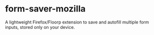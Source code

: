 # form-saver-mozilla
A lightweight Firefox/Floorp extension to save and autofill multiple form inputs, stored only on your device.
